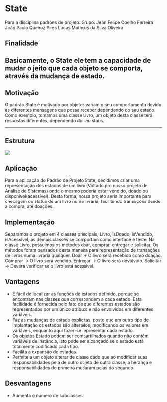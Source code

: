 # State
Para a disciplina padrões de projeto. 
Grupo: Jean Felipe Coelho Ferreira
João Paulo Queiroz Pires
Lucas Matheus da Silva Oliveira

## Finalidade

Basicamente, o State ele tem a capacidade de mudar o jeito que cada objeto se comporta, através da mudança de estado.
---

## Motivação

O padrão State é motivado por objetos variam o seu comportamento devido as diferentes mensagens que possa receber dependendo do seu estado. Como exemplo, tomamos uma classe Livro, um objeto desta classe terá respostas diferentes, dependendo do seu staus.


---

## Estrutura

<img src="/imagens/State.jpeg">


## Aplicação

Para a aplicação do Padrão de Projeto State, decidimos criar uma representação dos estados de um livro (Voltado pro nosso projeto de Análise de Sistemas) onde o mesmo poderia estar vendido, doado ou disponível(acessível). Desta forma, nossa projeto seria importante para checagem de status de um livro numa livraria, facilitando transações desde a compra, até doações.



## Implementação

Separamos o projeto em 4 classes principais, Livro, isDoado, isVendido, isAcessivel, as demais classes se comportam como interface e teste. Na classe Livro, possuímos os métodos doar, comprar, entregar e solicitar. Os métodos foram pensados desta maneira para representação de transações de livros numa livraria qualquer. 
  Doar -> O livro será recebido como doação. 
  Comprar -> O livro será vendido.
  Entregar -> O livro será devolvido.
  Solicitar -> Deverá verificar se o livro está acessível.



## Vantagens

- É fácil de localizar as funções de estados definido, porque se encontram nas classes que correspondem a cada estado. Esta facilidade é fornecida pelo fato de que diferentes estados são representados por um único atributo e não envolvidos em diferentes variáveis.
- Faz as mudanças de estado explícitas, posto que em outro tipo de implantação os estados são alterados, modificando os valores em variáveis, enquanto aqui fazer-se representar cada estado.
- Os objetos Estado podem ser compartilhados quando não contêm variáveis de instância, isto pode ser alcançado se o estado está totalmente codificado cada tipo.
- Facilita a expansão de estados.
- Permite a um objeto alterar de classe dado que ao modificar suas responsabilidades pela de outro objeto de outra classe, a herança e responsabilidades do primeiro mudaram pelas do segundo.


## Desvantagens

- Aumenta o número de subclasses.
